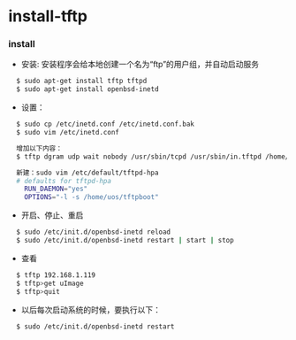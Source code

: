 install-tftp
===========

### install

* 安装: 安装程序会给本地创建一个名为“ftp”的用户组，并自动启动服务  

```sh
  $ sudo apt-get install tftp tftpd
  $ sudo apt-get install openbsd-inetd
```

* 设置：  

```sh
  $ sudo cp /etc/inetd.conf /etc/inetd.conf.bak
  $ sudo vim /etc/inetd.conf

  增加以下内容：
  $ tftp dgram udp wait nobody /usr/sbin/tcpd /usr/sbin/in.tftpd /home/uos/tftpboot

  新建：sudo vim /etc/default/tftpd-hpa
  # defaults for tftpd-hpa
    RUN_DAEMON="yes"
    OPTIONS="-l -s /home/uos/tftpboot"
```

* 开启、停止、重启  

```sh
  $ sudo /etc/init.d/openbsd-inetd reload
  $ sudo /etc/init.d/openbsd-inetd restart | start | stop
```

* 查看  

```sh
  $ tftp 192.168.1.119
  $ tftp>get uImage
  $ tftp>quit
```

* 以后每次启动系统的时候，要执行以下：  

```sh
  $ sudo /etc/init.d/openbsd-inetd restart
```


